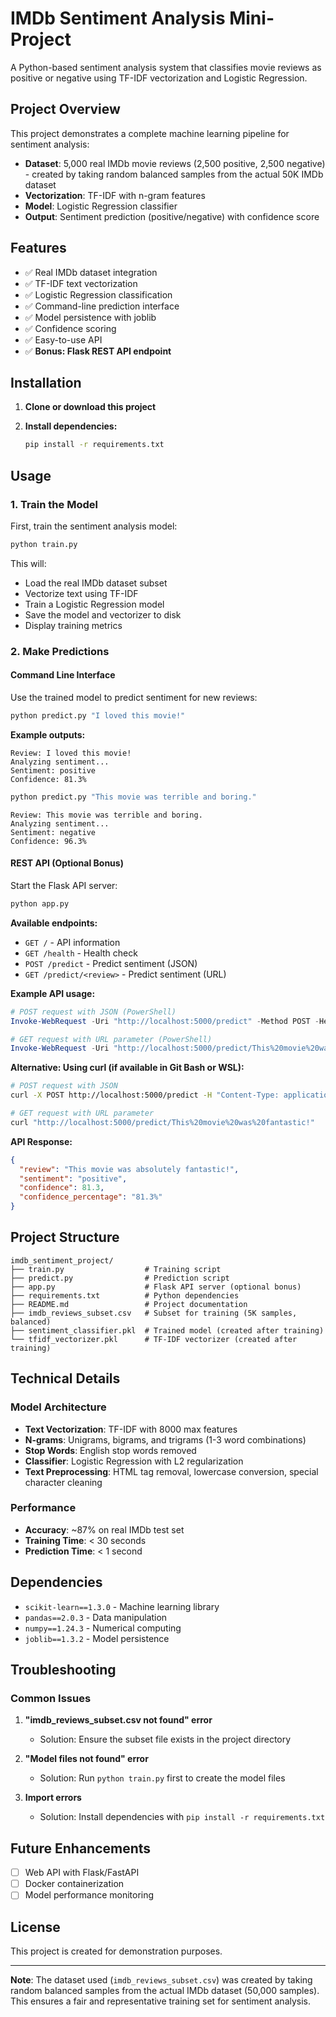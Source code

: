 # IMDb Sentiment Analysis Mini-Project

A Python-based sentiment analysis system that classifies movie reviews as positive or negative using TF-IDF vectorization and Logistic Regression.

## Project Overview

This project demonstrates a complete machine learning pipeline for sentiment analysis:
- **Dataset**: 5,000 real IMDb movie reviews (2,500 positive, 2,500 negative) - created by taking random balanced samples from the actual 50K IMDb dataset
- **Vectorization**: TF-IDF with n-gram features
- **Model**: Logistic Regression classifier
- **Output**: Sentiment prediction (positive/negative) with confidence score

## Features

- ✅ Real IMDb dataset integration
- ✅ TF-IDF text vectorization
- ✅ Logistic Regression classification
- ✅ Command-line prediction interface
- ✅ Model persistence with joblib
- ✅ Confidence scoring
- ✅ Easy-to-use API
- ✅ **Bonus: Flask REST API endpoint**

## Installation

1. **Clone or download this project**

2. **Install dependencies:**
   ```bash
   pip install -r requirements.txt
   ```

## Usage

### 1. Train the Model

First, train the sentiment analysis model:

```bash
python train.py
```

This will:
- Load the real IMDb dataset subset
- Vectorize text using TF-IDF
- Train a Logistic Regression model
- Save the model and vectorizer to disk
- Display training metrics

### 2. Make Predictions

#### Command Line Interface

Use the trained model to predict sentiment for new reviews:

```bash
python predict.py "I loved this movie!"
```

**Example outputs:**
```
Review: I loved this movie!
Analyzing sentiment...
Sentiment: positive
Confidence: 81.3%
```

```bash
python predict.py "This movie was terrible and boring."
```

```
Review: This movie was terrible and boring.
Analyzing sentiment...
Sentiment: negative
Confidence: 96.3%
```

#### REST API (Optional Bonus)

Start the Flask API server:

```bash
python app.py
```

**Available endpoints:**

- `GET /` - API information
- `GET /health` - Health check
- `POST /predict` - Predict sentiment (JSON)
- `GET /predict/<review>` - Predict sentiment (URL)

**Example API usage:**

```powershell
# POST request with JSON (PowerShell)
Invoke-WebRequest -Uri "http://localhost:5000/predict" -Method POST -Headers @{"Content-Type"="application/json"} -Body '{"review": "This movie was absolutely fantastic!"}'

# GET request with URL parameter (PowerShell)
Invoke-WebRequest -Uri "http://localhost:5000/predict/This%20movie%20was%20fantastic!"
```

**Alternative: Using curl (if available in Git Bash or WSL):**
```bash
# POST request with JSON
curl -X POST http://localhost:5000/predict -H "Content-Type: application/json" -d '{"review": "This movie was absolutely fantastic!"}'

# GET request with URL parameter
curl "http://localhost:5000/predict/This%20movie%20was%20fantastic!"
```

**API Response:**
```json
{
  "review": "This movie was absolutely fantastic!",
  "sentiment": "positive",
  "confidence": 81.3,
  "confidence_percentage": "81.3%"
}
```

## Project Structure

```
imdb_sentiment_project/
├── train.py                  # Training script
├── predict.py                # Prediction script
├── app.py                    # Flask API server (optional bonus)
├── requirements.txt          # Python dependencies
├── README.md                 # Project documentation
├── imdb_reviews_subset.csv   # Subset for training (5K samples, balanced)
├── sentiment_classifier.pkl  # Trained model (created after training)
└── tfidf_vectorizer.pkl      # TF-IDF vectorizer (created after training)
```

## Technical Details

### Model Architecture
- **Text Vectorization**: TF-IDF with 8000 max features
- **N-grams**: Unigrams, bigrams, and trigrams (1-3 word combinations)
- **Stop Words**: English stop words removed
- **Classifier**: Logistic Regression with L2 regularization
- **Text Preprocessing**: HTML tag removal, lowercase conversion, special character cleaning

### Performance
- **Accuracy**: ~87% on real IMDb test set
- **Training Time**: < 30 seconds
- **Prediction Time**: < 1 second

## Dependencies

- `scikit-learn==1.3.0` - Machine learning library
- `pandas==2.0.3` - Data manipulation
- `numpy==1.24.3` - Numerical computing
- `joblib==1.3.2` - Model persistence

## Troubleshooting

### Common Issues

1. **"imdb_reviews_subset.csv not found" error**
   - Solution: Ensure the subset file exists in the project directory

2. **"Model files not found" error**
   - Solution: Run `python train.py` first to create the model files

3. **Import errors**
   - Solution: Install dependencies with `pip install -r requirements.txt`

## Future Enhancements

- [ ] Web API with Flask/FastAPI
- [ ] Docker containerization
- [ ] Model performance monitoring

## License

This project is created for demonstration purposes.

---

**Note**: The dataset used (`imdb_reviews_subset.csv`) was created by taking random balanced samples from the actual IMDb dataset (50,000 samples). This ensures a fair and representative training set for sentiment analysis.
